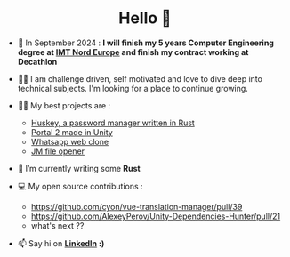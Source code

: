<h1 align="center">Hello 👋</h1>

- 🔭 In September 2024 : **I will finish my 5 years Computer Engineering degree at [IMT Nord Europe](https://imt-nord-europe.fr/en/) and finish my contract working at Decathlon**

- 👨‍💻 I am challenge driven, self motivated and love to dive deep into technical subjects. I'm looking for a place to continue growing.

- 👨‍💻 My best projects are :
   - [Huskey, a password manager written in Rust](https://github.com/Theo-Fourniez/huskey/)
   - [Portal 2 made in Unity](https://www.youtube.com/watch?v=AnaACWZnJ4g)
   - [Whatsapp web clone](https://github.com/Theo-Fourniez/websocket-chat-app-frontend)
   - [JM file opener](https://www.youtube.com/watch?v=Cut9Yoxsb8Y)
   
- 🌱 I’m currently writing some **Rust**

- 💻 My open source contributions :
   - https://github.com/cyon/vue-translation-manager/pull/39
   - https://github.com/AlexeyPerov/Unity-Dependencies-Hunter/pull/21
   - what's next ??
   
- 📫 Say hi on **[LinkedIn](https://www.linkedin.com/in/theo-fourniez/) :)**

